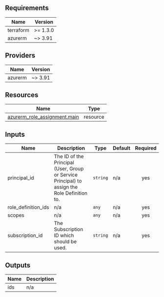 <!-- BEGIN_TF_DOCS -->
## Requirements

| Name | Version |
|------|---------|
| terraform | >= 1.3.0 |
| azurerm | ~> 3.91 |

## Providers

| Name | Version |
|------|---------|
| azurerm | ~> 3.91 |

## Resources

| Name | Type |
|------|------|
| [azurerm_role_assignment.main](https://registry.terraform.io/providers/hashicorp/azurerm/latest/docs/resources/role_assignment) | resource |

## Inputs

| Name | Description | Type | Default | Required |
|------|-------------|------|---------|:--------:|
| principal\_id | The ID of the Principal (User, Group or Service Principal) to assign the Role Definition to. | `string` | n/a | yes |
| role\_definition\_ids | n/a | `any` | n/a | yes |
| scopes | n/a | `any` | n/a | yes |
| subscription\_id | The Subscription ID which should be used. | `string` | n/a | yes |

## Outputs

| Name | Description |
|------|-------------|
| ids | n/a |
<!-- END_TF_DOCS -->